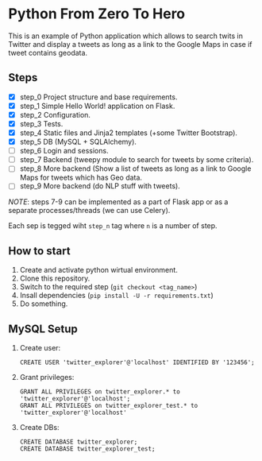 Python From Zero To Hero
=========================

This is an example of Python application which allows to search twits in Twitter and display a tweets as long as a link to the Google Maps in case if tweet contains geodata.


Steps
-----
- [x] step_0 Project structure and base requirements.
- [x] step_1 Simple Hello World! application on Flask. 
- [x] step_2 Configuration.
- [x] step_3 Tests.
- [x] step_4 Static files and Jinja2 templates (+some Twitter Bootstrap).
- [x] step_5 DB (MySQL + SQLAlchemy).
- [ ] step_6 Login and sessions.
- [ ] step_7 Backend (tweepy module to search for tweets by some criteria).
- [ ] step_8 More backend (Show a list of tweets as long as a link to Google Maps for tweets which has Geo data.
- [ ] step_9 More backend (do NLP stuff with tweets).

*NOTE*: steps 7-9 can be implemented as a part of Flask app or as a separate
processes/threads (we can use Celery).

Each sep is tegged wiht ``step_n`` tag where `n` is a number of step.

How to start
------------
1. Create and activate python wirtual environment.
2. Clone this repository.
3. Switch to the required step (``git checkout <tag_name>``)
4. Insall dependencies (``pip install -U -r requirements.txt``)
5. Do something.

MySQL Setup
-----------
1. Create user:
   ```
   CREATE USER 'twitter_explorer'@'localhost' IDENTIFIED BY '123456';
   ```
   
2. Grant privileges:
   ```   
   GRANT ALL PRIVILEGES on twitter_explorer.* to 'twitter_explorer'@'localhost';
   GRANT ALL PRIVILEGES on twitter_explorer_test.* to 'twitter_explorer'@'localhost'
   ```   
   
3. Create DBs:
   ```   
   CREATE DATABASE twitter_explorer; 
   CREATE DATABASE twitter_explorer_test;
   ```
